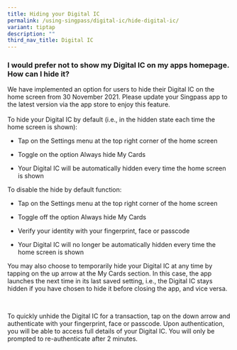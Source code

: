 ```yaml
---
title: Hiding your Digital IC
permalink: /using-singpass/digital-ic/hide-digital-ic/
variant: tiptap
description: ""
third_nav_title: Digital IC
---
```

<h3>I would prefer not to show my Digital IC on my apps homepage. How can I hide it?</h3>
<p>We have implemented an option for users to hide their Digital IC on the
home screen from 30 November 2021. Please update your Singpass app to the
latest version via the app store to enjoy this feature.
<br>
<br>To hide your Digital IC by default (i.e., in the hidden state each time
the home screen is shown):&nbsp;</p>
<ul data-tight="true" class="tight">
<li>
<p>Tap on the Settings menu at the top right corner of the home screen&nbsp;</p>
</li>
<li>
<p>Toggle on the option Always hide My Cards&nbsp;</p>
</li>
<li>
<p>Your Digital IC will be automatically hidden every time the home screen
is shown
<br>
</p>
</li>
</ul>
<p>To disable the hide by default function:&nbsp;</p>
<ul data-tight="true" class="tight">
<li>
<p>Tap on the Settings menu at the top right corner of the home screen&nbsp;</p>
</li>
<li>
<p>Toggle off the option Always hide My Cards&nbsp;</p>
</li>
<li>
<p>Verify your identity with your fingerprint, face or passcode&nbsp;</p>
</li>
<li>
<p>Your Digital IC will no longer be automatically hidden every time the
home screen is shown&nbsp;&nbsp;</p>
</li>
</ul>
<p>You may also choose to temporarily hide your Digital IC at any time by
tapping on the up arrow at the My Cards section. In this case, the app
launches the next time in its last saved setting, i.e., the Digital IC
stays hidden if you have chosen to hide it before closing the app, and
vice versa.&nbsp;</p>
<p>&nbsp;</p>
<p>To quickly unhide the Digital IC for a transaction, tap on the down arrow
and authenticate with your fingerprint, face or passcode. Upon authentication,
you will be able to access full details of your Digital IC. You will only
be prompted to re-authenticate after 2 minutes.</p>